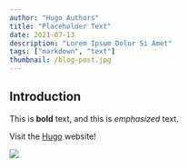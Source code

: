 ```yaml
---
author: "Hugo Authors"
title: "Placeholder Text"
date: 2021-07-13
description: "Lorem Ipsum Dolor Si Amet"
tags: ["markdown", "text"]
thumbnail: /blog-post.jpg
---
```

## Introduction

This is **bold** text, and this is *emphasized* text.

Visit the [Hugo](https://gohugo.io) website!

![](../../blog-post.jpg)
